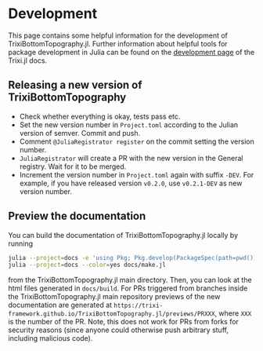 # Development

This page contains some helpful information for the development of TrixiBottomTopography.jl.
Further information about helpful tools for package development in Julia can be found on the
[development page](https://trixi-framework.github.io/Trixi.jl/stable/development/) of the Trixi.jl docs.

## Releasing a new version of TrixiBottomTopography

- Check whether everything is okay, tests pass etc.
- Set the new version number in `Project.toml` according to the Julian version of semver.
  Commit and push.
- Comment `@JuliaRegistrator register` on the commit setting the version number.
- `JuliaRegistrator` will create a PR with the new version in the General registry.
  Wait for it to be merged.
- Increment the version number in `Project.toml` again with suffix `-DEV`. For example,
  if you have released version `v0.2.0`, use `v0.2.1-DEV` as new version number.



## Preview the documentation

You can build the documentation of TrixiBottomTopography.jl locally by running
```bash
julia --project=docs -e 'using Pkg; Pkg.develop(PackageSpec(path=pwd())); Pkg.instantiate()'
julia --project=docs --color=yes docs/make.jl
```
from the TrixiBottomTopography.jl main directory. Then, you can look at the html files generated in
`docs/build`.
For PRs triggered from branches inside the TrixiBottomTopography.jl main repository previews of
the new documentation are generated at
`https://trixi-framework.github.io/TrixiBottomTopography.jl/previews/PRXXX`,
where `XXX` is the number of the PR.
Note, this does not work for PRs from forks for security reasons (since anyone could otherwise push
arbitrary stuff, including malicious code).
